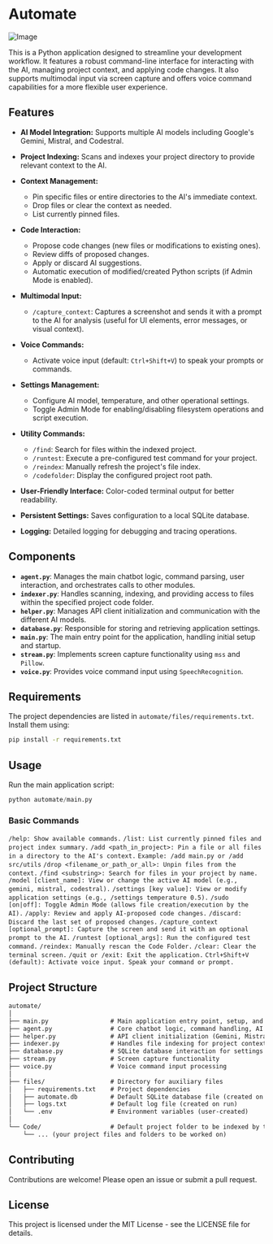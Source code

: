 # Automate

![Image](https://i.imgur.com/ft6az2A.png)

This is a Python application designed to streamline your development workflow. It features a robust command-line interface for interacting with the AI, managing project context, and applying code changes. It also supports multimodal input via screen capture and offers voice command capabilities for a more flexible user experience.

## Features

* **AI Model Integration:** Supports multiple AI models including Google's Gemini, Mistral, and Codestral.

* **Project Indexing:** Scans and indexes your project directory to provide relevant context to the AI.

* **Context Management:**
    * Pin specific files or entire directories to the AI's immediate context.
    * Drop files or clear the context as needed.
    * List currently pinned files.

* **Code Interaction:**
    * Propose code changes (new files or modifications to existing ones).
    * Review diffs of proposed changes.
    * Apply or discard AI suggestions.
    * Automatic execution of modified/created Python scripts (if Admin Mode is enabled).

* **Multimodal Input:**
    * `/capture_context`: Captures a screenshot and sends it with a prompt to the AI for analysis (useful for UI elements, error messages, or visual context).

* **Voice Commands:**
    * Activate voice input (default: `Ctrl+Shift+V`) to speak your prompts or commands.

* **Settings Management:**
    * Configure AI model, temperature, and other operational settings.
    * Toggle Admin Mode for enabling/disabling filesystem operations and script execution.

* **Utility Commands:**
    * `/find`: Search for files within the indexed project.
    * `/runtest`: Execute a pre-configured test command for your project.
    * `/reindex`: Manually refresh the project's file index.
    * `/codefolder`: Display the configured project root path.

* **User-Friendly Interface:** Color-coded terminal output for better readability.

* **Persistent Settings:** Saves configuration to a local SQLite database.

* **Logging:** Detailed logging for debugging and tracing operations.

## Components

* **`agent.py`**: Manages the main chatbot logic, command parsing, user interaction, and orchestrates calls to other modules.
* **`indexer.py`**: Handles scanning, indexing, and providing access to files within the specified project code folder.
* **`helper.py`**: Manages API client initialization and communication with the different AI models.
* **`database.py`**: Responsible for storing and retrieving application settings.
* **`main.py`**: The main entry point for the application, handling initial setup and startup.
* **`stream.py`**: Implements screen capture functionality using `mss` and `Pillow`.
* **`voice.py`**: Provides voice command input using `SpeechRecognition`.

## Requirements
The project dependencies are listed in `automate/files/requirements.txt`. Install them using:
```bash
pip install -r requirements.txt
```

## Usage
Run the main application script:
```python
python automate/main.py
```

### Basic Commands
`/help: Show available commands.`
`/list: List currently pinned files and project index summary.`
`/add <path_in_project>: Pin a file or all files in a directory to the AI's context.`
`Example: /add main.py or /add src/utils`
`/drop <filename_or_path_or_all>: Unpin files from the context.`
`/find <substring>: Search for files in your project by name.`
`/model [client_name]: View or change the active AI model (e.g., gemini, mistral, codestral).`
`/settings [key value]: View or modify application settings (e.g., /settings temperature 0.5).`
`/sudo [on|off]: Toggle Admin Mode (allows file creation/execution by the AI).`
`/apply: Review and apply AI-proposed code changes.`
`/discard: Discard the last set of proposed changes.`
`/capture_context [optional_prompt]: Capture the screen and send it with an optional prompt to the AI.`
`/runtest [optional_args]: Run the configured test command.`
`/reindex: Manually rescan the Code Folder.`
`/clear: Clear the terminal screen.`
`/quit or /exit: Exit the application.`
`Ctrl+Shift+V (default): Activate voice input. Speak your command or prompt.`


## Project Structure
```md
automate/
│
├── main.py                 # Main application entry point, setup, and orchestration
├── agent.py                # Core chatbot logic, command handling, AI interaction
├── helper.py               # API client initialization (Gemini, Mistral, etc.) & interaction
├── indexer.py              # Handles file indexing for project context
├── database.py             # SQLite database interaction for settings
├── stream.py               # Screen capture functionality
├── voice.py                # Voice command input processing
│
├── files/                  # Directory for auxiliary files
│   ├── requirements.txt    # Project dependencies
│   ├── automate.db         # Default SQLite database file (created on run)
│   ├── logs.txt            # Default log file (created on run)
│   └── .env                # Environment variables (user-created)
│
└── Code/                   # Default project folder to be indexed by the assistant (user-created or specified)
    └── ... (your project files and folders to be worked on)
```
## Contributing
Contributions are welcome! Please open an issue or submit a pull request.

## License
This project is licensed under the MIT License - see the LICENSE file for details.
